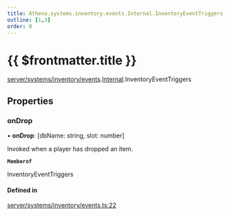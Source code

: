 ```yaml
---
title: Athena.systems.inventory.events.Internal.InventoryEventTriggers
outline: [1,3]
order: 0
---
```


# {{ $frontmatter.title }}


[server/systems/inventory/events](../modules/server_systems_inventory_events.md).[Internal](../modules/server_systems_inventory_events_Internal.md).InventoryEventTriggers

## Properties

### onDrop

• **onDrop**: [dbName: string, slot: number]

Invoked when a player has dropped an item.

**`Memberof`**

InventoryEventTriggers

#### Defined in

[server/systems/inventory/events.ts:22](https://github.com/Stuyk/altv-athena/blob/7cb341a/src/core/server/systems/inventory/events.ts#L22)
